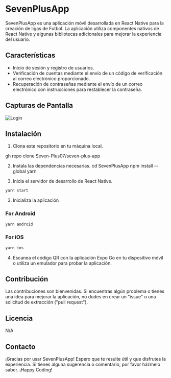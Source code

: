 # SevenPlusApp

SevenPlusApp es una aplicación móvil desarrollada en React Native para la creación de ligas de Futbol. La aplicación utiliza componentes nativos de React Native y algunas bibliotecas adicionales para mejorar la experiencia del usuario.

## Características

- Inicio de sesión y registro de usuarios.
- Verificación de cuentas mediante el envío de un código de verificación al correo electrónico proporcionado.
- Recuperación de contraseñas mediante el envío de un correo electrónico con instrucciones para restablecer la contraseña.

## Capturas de Pantalla

![Login](https://github.com/Seven-Plus07/seven-plus-app/assets/129245409/52859a91-fbf3-41fc-870d-55b7fcc64b06)


## Instalación

1. Clona este repositorio en tu máquina local.

gh repo clone Seven-Plus07/seven-plus-app

2. Instala las dependencias necesarias.
cd SevenPlusApp
npm install --global yarn


4. Inicia el servidor de desarrollo de React Native.
```bash
yarn start
```

3. Inicializa la aplicación
### For Android

```bash
yarn android
```

### For iOS

```bash
yarn ios
```

4. Escanea el código QR con la aplicación Expo Go en tu dispositivo móvil o utiliza un emulador para probar la aplicación.

## Contribución

Las contribuciones son bienvenidas. Si encuentras algún problema o tienes una idea para mejorar la aplicación, no dudes en crear un "issue" o una solicitud de extracción ("pull request").

## Licencia

N/A

## Contacto

¡Gracias por usar SevenPlusApp! Espero que te resulte útil y que disfrutes la experiencia. Si tienes alguna sugerencia o comentario, por favor házmelo saber. ¡Happy Coding!
